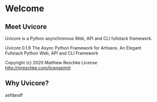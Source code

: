 # Welcome


## Meet Uvicore

Uvicore is a Python asynchronous Web, API and CLI fullstack framework.


Uvicore 0.1.6
The Async Python Framework for Artisans.
An Elegant Fullstack Python Web, API and CLI Framework

Copyright (c) 2020 Matthew Reschke License http://mreschke.com/license/mit



## Why Uvicore?

asfdasdf



